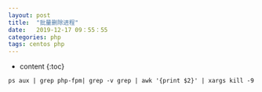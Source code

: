 ```yaml
---
layout: post
title:  "批量删除进程"
date:   2019-12-17 09：55：55
categories: php
tags: centos php
---
```


* content
{:toc}



```
ps aux | grep php-fpm| grep -v grep | awk '{print $2}' | xargs kill -9

```

   